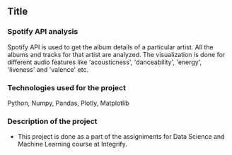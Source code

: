 ## Title
### Spotify API analysis
Spotify API is used to get the album details of a particular artist. All the albums and tracks for that artist are analyzed. The visualization is done for different audio features like 'acousticness', 'danceability', 'energy', 'liveness' and 'valence' etc.
### Technologies used for the project
 Python, Numpy, Pandas, Plotly, Matplotlib
### Description of the project
* This project is done as a part of the assigniments for Data Science and Machine Learning course at Integrify.